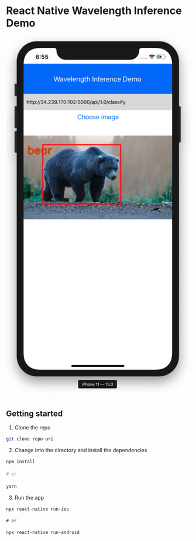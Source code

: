 # React Native Wavelength Inference Demo

![](app.png)

## Getting started

1. Clone the repo

```sh
git clone repo-uri
```

2. Change into the directory and install the dependencies

```sh
npm install

# or

yarn
```

3. Run the app

```
npx react-native run-ios

# or

npx react-native run-android
```